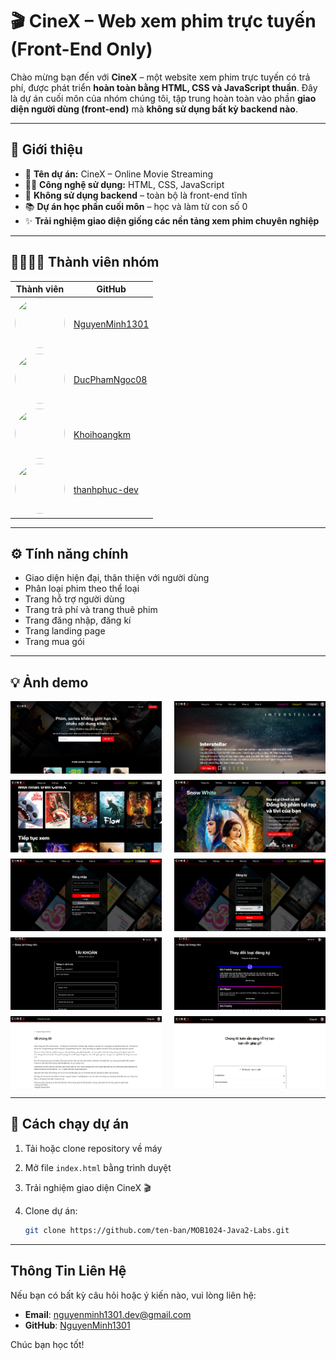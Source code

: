 # 🎬 CineX – Web xem phim trực tuyến (Front-End Only)

Chào mừng bạn đến với **CineX** – một website xem phim trực tuyến có trả phí, được phát triển **hoàn toàn bằng HTML, CSS và JavaScript thuần**. Đây là dự án cuối môn của nhóm chúng tôi, tập trung hoàn toàn vào phần **giao diện người dùng (front-end)** mà **không sử dụng bất kỳ backend nào**.

---

## 🌟 Giới thiệu

- 🎥 **Tên dự án:** CineX – Online Movie Streaming
- 🧑‍💻 **Công nghệ sử dụng:** HTML, CSS, JavaScript
- 🚫 **Không sử dụng backend** – toàn bộ là front-end tĩnh
- 📚 **Dự án học phần cuối môn** – học và làm từ con số 0
- ✨ **Trải nghiệm giao diện giống các nền tảng xem phim chuyên nghiệp**

---

## 👨‍👩‍👧‍👦 Thành viên nhóm

| Thành viên | GitHub |
|------------|--------|
| <img src="https://github.com/NguyenMinh1301.png" width="80" height="80" style="border-radius:50%"> | [NguyenMinh1301](https://github.com/NguyenMinh1301) |
| <img src="https://github.com/DucPhamNgoc08.png" width="80" height="80" style="border-radius:50%"> | [DucPhamNgoc08](https://github.com/DucPhamNgoc08) |
| <img src="https://github.com/Khoihoangkm.png" width="80" height="80" style="border-radius:50%"> | [Khoihoangkm](https://github.com/Khoihoangkm) |
| <img src="https://github.com/thanhphuc-dev.png" width="80" height="80" style="border-radius:50%"> | [thanhphuc-dev](https://github.com/thanhphuc-dev) |

---

## ⚙️ Tính năng chính

- Giao diện hiện đại, thân thiện với người dùng
- Phân loại phim theo thể loại
- Trang hỗ trợ người dùng
- Trang trả phí và trang thuê phim
- Trang đăng nhập, đăng kí
- Trang landing page
- Trang mua gói

---

## 💡 Ảnh demo

<div style="display: flex; flex-wrap: wrap; justify-content: space-between; gap: 10px;">
    <img src="assets/images-demo/1.png" style="width: 48%;">
    <img src="assets/images-demo/2.png" style="width: 48%;">
    <img src="assets/images-demo/3.png" style="width: 48%;">
    <img src="assets/images-demo/4.png" style="width: 48%;">
    <img src="assets/images-demo/9.png" style="width: 48%;">
    <img src="assets/images-demo/10.png" style="width: 48%;">
    <img src="assets/images-demo/5.png" style="width: 48%;">
    <img src="assets/images-demo/6.png" style="width: 48%;">
    <img src="assets/images-demo/7.png" style="width: 48%;">
    <img src="assets/images-demo/8.png" style="width: 48%;">
</div>

---

## 🚀 Cách chạy dự án

1. Tải hoặc clone repository về máy
2. Mở file `index.html` bằng trình duyệt
3. Trải nghiệm giao diện CineX 🎬

4. Clone dự án:
   ```bash
   git clone https://github.com/ten-ban/MOB1024-Java2-Labs.git
---
## Thông Tin Liên Hệ
Nếu bạn có bất kỳ câu hỏi hoặc ý kiến nào, vui lòng liên hệ:

- **Email**: nguyenminh1301.dev@gmail.com
- **GitHub**: [NguyenMinh1301](https://github.com/NguyenMinh1301)

Chúc bạn học tốt!


